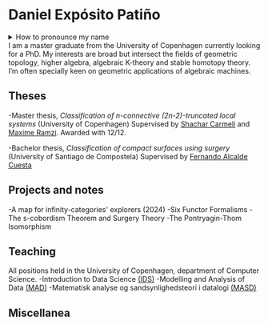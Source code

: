 # Daniel Expósito Patiño
<details>
<summary>How to pronounce my name</summary>
>Emphasis is placed in the bolded syllables in each word: Dani**el** Ex**pó**sito Pa**ti**ño . Additionally, the letter ñ is pronounced as gn in french (champignon) or close to ny (canyon) in english.
</details>
I am a master graduate from the University of Copenhagen currently looking for a PhD. My interests are broad but intersect the fields of geometric
topology, higher algebra, algebraic K-theory and stable homotopy theory. I’m often specially keen on geometric applications of algebraic machines.

## Theses
-Master thesis, _Classification of n-connective (2n-2)-truncated local systems_ (University of Copenhagen)
Supervised by [Shachar Carmeli](https://sites.google.com/view/shachar-carmeli/home) and [Maxime Ramzi](https://sites.google.com/view/maxime-ramzi-en). Awarded with 12/12.

-Bachelor thesis, _Classification of compact surfaces using surgery_ (University of Santiago de Compostela)
Supervised by [Fernando Alcalde Cuesta](https://arxiv.org/search/math?searchtype=author&query=Cuesta%2C+F+A)

## Projects and notes
-A map for infinity-categories' explorers (2024)
-Six Functor Formalisms
-The s-cobordism Theorem and Surgery Theory
-The Pontryagin-Thom Isomorphism

## Teaching 
All positions held in the University of Copenhagen, department of Computer Science.
-Introduction to Data Science [(IDS)](https://kurser.ku.dk/course/ndak16003u)
-Modelling and Analysis of Data [(MAD)](https://kurser.ku.dk/course/ndab16012u)
-Matematisk analyse og sandsynlighedsteori i datalogi [(MASD)](https://kurser.ku.dk/course/NDAB18002U)

## Miscellanea 
